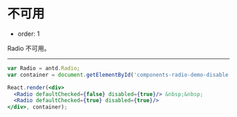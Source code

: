 # 不可用

- order: 1

Radio 不可用。

---

````jsx
var Radio = antd.Radio;
var container = document.getElementById('components-radio-demo-disable');

React.render(<div>
  <Radio defaultChecked={false} disabled={true}/> &nbsp;&nbsp;
  <Radio defaultChecked={true} disabled={true}/>
</div>, container);
````
